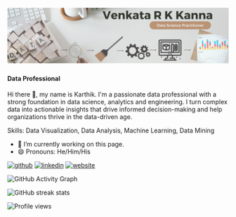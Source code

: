 ![Data Professional](https://github.com/karthik-44/karthik-44/blob/main/ll_banner.jpg)
### 
#### Data Professional


Hi there 👋, my name is Karthik. I'm a passionate data professional with a strong foundation in data science, analytics and engineering. I turn complex data into actionable insights that drive informed decision-making and help organizations thrive in the data-driven age.

Skills: Data Visualization, Data Analysis, Machine Learning, Data Mining

- 🔭 I’m currently working on this page. 
- 😄 Pronouns: He/Him/His 


[<img src='https://cdn.jsdelivr.net/npm/simple-icons@3.0.1/icons/github.svg' alt='github' height='40'>](https://github.com/karthik-44)  [<img src='https://cdn.jsdelivr.net/npm/simple-icons@3.0.1/icons/linkedin.svg' alt='linkedin' height='40'>](https://www.linkedin.com/in/vkanna01/)  [<img src='https://cdn.jsdelivr.net/npm/simple-icons@3.0.1/icons/icloud.svg' alt='website' height='40'>](https://kvrkarthik.com/)  

![GitHub Activity Graph](https://activity-graph.herokuapp.com/graph?username=karthik-44)  

![GitHub streak stats](https://streak-stats.demolab.com/?user=karthik-44)  

![Profile views](https://gpvc.arturio.dev/karthik-44)  
